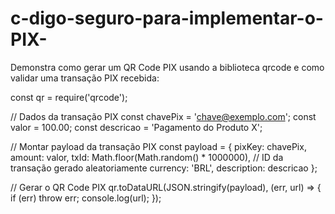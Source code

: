 # c-digo-seguro-para-implementar-o-PIX-
Demonstra como gerar um QR Code PIX usando a biblioteca qrcode e como validar uma transação PIX recebida:

const qr = require('qrcode');

// Dados da transação PIX
const chavePix = 'chave@exemplo.com';
const valor = 100.00;
const descricao = 'Pagamento do Produto X';

// Montar payload da transação PIX
const payload = {
    pixKey: chavePix,
    amount: valor,
    txId: Math.floor(Math.random() * 1000000), // ID da transação gerado aleatoriamente
    currency: 'BRL',
    description: descricao
};

// Gerar o QR Code PIX
qr.toDataURL(JSON.stringify(payload), (err, url) => {
    if (err) throw err;
    console.log(url);
});
